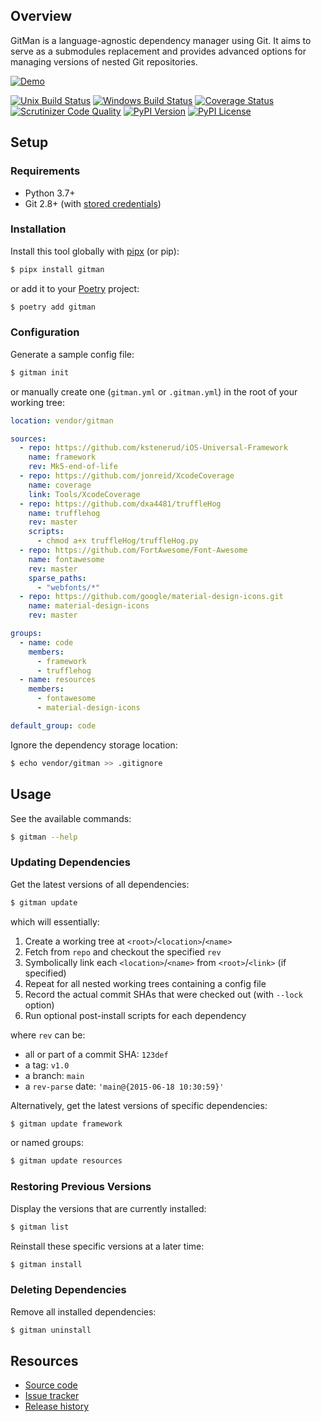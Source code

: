 ## Overview

GitMan is a language-agnostic dependency manager using Git. It aims to serve as a submodules replacement and provides advanced options for managing versions of nested Git repositories.

[![Demo](https://raw.githubusercontent.com/jacebrowning/gitman/main/docs/demo.gif)](https://asciinema.org/a/y3VenEKfLreczVpaLPbnU6AEQ)

[![Unix Build Status](https://img.shields.io/travis/jacebrowning/gitman/main.svg?label=unix)](https://travis-ci.org/jacebrowning/gitman)
[![Windows Build Status](https://img.shields.io/appveyor/ci/jacebrowning/gitman/main.svg?label=window)](https://ci.appveyor.com/project/jacebrowning/gitman)
[![Coverage Status](https://img.shields.io/coveralls/jacebrowning/gitman/main.svg)](https://coveralls.io/r/jacebrowning/gitman)
[![Scrutinizer Code Quality](https://img.shields.io/scrutinizer/g/jacebrowning/gitman.svg)](https://scrutinizer-ci.com/g/jacebrowning/gitman/?branch=main)
[![PyPI Version](https://img.shields.io/pypi/v/GitMan.svg)](https://pypi.org/project/GitMan)
[![PyPI License](https://img.shields.io/pypi/l/GitMan.svg)](https://pypi.org/project/GitMan)

## Setup

### Requirements

- Python 3.7+
- Git 2.8+ (with [stored credentials](http://gitman.readthedocs.io/en/latest/setup/git/))

### Installation

Install this tool globally with [pipx](https://pipxproject.github.io/pipx/) (or pip):

```sh
$ pipx install gitman
```
or add it to your [Poetry](https://python-poetry.org/docs/) project:

```sh
$ poetry add gitman
```

### Configuration

Generate a sample config file:

```sh
$ gitman init
```

or manually create one (`gitman.yml` or `.gitman.yml`) in the root of your working tree:

```yaml
location: vendor/gitman

sources:
  - repo: https://github.com/kstenerud/iOS-Universal-Framework
    name: framework
    rev: Mk5-end-of-life
  - repo: https://github.com/jonreid/XcodeCoverage
    name: coverage
    link: Tools/XcodeCoverage
  - repo: https://github.com/dxa4481/truffleHog
    name: trufflehog
    rev: master
    scripts:
      - chmod a+x truffleHog/truffleHog.py
  - repo: https://github.com/FortAwesome/Font-Awesome
    name: fontawesome
    rev: master
    sparse_paths:
      - "webfonts/*"
  - repo: https://github.com/google/material-design-icons.git
    name: material-design-icons
    rev: master

groups:
  - name: code
    members:
      - framework
      - trufflehog
  - name: resources
    members:
      - fontawesome
      - material-design-icons

default_group: code
```

Ignore the dependency storage location:

```sh
$ echo vendor/gitman >> .gitignore
```

## Usage

See the available commands:

```sh
$ gitman --help
```

### Updating Dependencies

Get the latest versions of all dependencies:

```sh
$ gitman update
```

which will essentially:

1. Create a working tree at `<root>`/`<location>`/`<name>`
2. Fetch from `repo` and checkout the specified `rev`
3. Symbolically link each `<location>`/`<name>` from `<root>`/`<link>` (if specified)
4. Repeat for all nested working trees containing a config file
5. Record the actual commit SHAs that were checked out (with `--lock` option)
6. Run optional post-install scripts for each dependency

where `rev` can be:

- all or part of a commit SHA: `123def`
- a tag: `v1.0`
- a branch: `main`
- a `rev-parse` date: `'main@{2015-06-18 10:30:59}'`

Alternatively, get the latest versions of specific dependencies:

```sh
$ gitman update framework
```

or named groups:

```sh
$ gitman update resources
```

### Restoring Previous Versions

Display the versions that are currently installed:

```sh
$ gitman list
```

Reinstall these specific versions at a later time:

```sh
$ gitman install
```

### Deleting Dependencies

Remove all installed dependencies:

```sh
$ gitman uninstall
```

## Resources

- [Source code](https://github.com/jacebrowning/gitman)
- [Issue tracker](https://github.com/jacebrowning/gitman/issues)
- [Release history](https://github.com/jacebrowning/gitman/blob/main/CHANGELOG.md)
